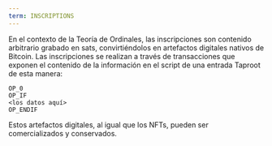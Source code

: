 ```yaml
---
term: INSCRIPTIONS
---
```


En el contexto de la Teoría de Ordinales, las inscripciones son contenido arbitrario grabado en sats, convirtiéndolos en artefactos digitales nativos de Bitcoin. Las inscripciones se realizan a través de transacciones que exponen el contenido de la información en el script de una entrada Taproot de esta manera:

```text
OP_0
OP_IF
<los datos aquí>
OP_ENDIF
```

Estos artefactos digitales, al igual que los NFTs, pueden ser comercializados y conservados.